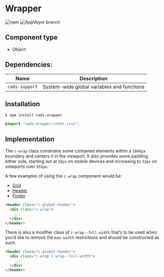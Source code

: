 # Wrapper

![npm](https://img.shields.io/npm/v/:package.svg)
![AppVeyor branch](https://img.shields.io/appveyor/ci/:user/:repo/:branch.svg)

## Component type

- Object

## Dependencies:

| Name           | Description                                |
| -------------- | ------------------------------------------ |
| `cads-support` | System-wide global variables and functions |

## Installation

```
$ npm install cads-wrapper
```

```scss
@import "cads-wrapper/index.scss";
```

## Implementation

The `c-wrap` class constrains some contained elements within a `1048px` boundary and centers it in the viewport. It also provides some padding either side, starting out at `16px` on mobile devices and increasing to `32px` on viewports over `555px`.

A few examples of using the `c-wrap` component would be:

- [Grid]()
- [Header]()
- [Footer]()

<!-- prettier-ignore-start -->
```html
<header class="c-global-header">
  <div class="c-wrap">
    ...
  </div>
</header>
```
<!-- prettier-ignore-end -->

There is also a modifier class of `c-wrap--full-width` that’s to be used when you’d like to remove the `max-width` restrictions and should be constructed as such.

<!-- prettier-ignore-start -->
```html
<header class="c-global-header">
  <div class="c-wrap c-wrap--full-width">
    ...
  </div>
</header>
```
<!-- prettier-ignore-end -->
